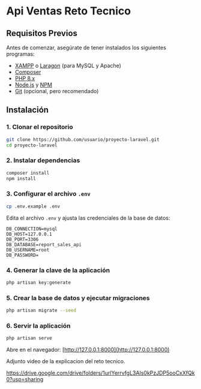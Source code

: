 # Api Ventas Reto Tecnico

## Requisitos Previos  
Antes de comenzar, asegúrate de tener instalados los siguientes programas:  

- [XAMPP](https://www.apachefriends.org/es/index.html) o [Laragon](https://laragon.org/) (para MySQL y Apache)  
- [Composer](https://getcomposer.org/download/)  
- [PHP 8.x](https://www.php.net/downloads.php)  
- [Node.js](https://nodejs.org/) y [NPM](https://www.npmjs.com/)  
- [Git](https://git-scm.com/downloads) (opcional, pero recomendado)  

## Instalación  

### 1. Clonar el repositorio  
```bash
git clone https://github.com/usuario/proyecto-laravel.git
cd proyecto-laravel
```  

### 2. Instalar dependencias  
```bash
composer install
npm install
```  

### 3. Configurar el archivo `.env`  
```bash
cp .env.example .env
```  
Edita el archivo `.env` y ajusta las credenciales de la base de datos:  

```env
DB_CONNECTION=mysql
DB_HOST=127.0.0.1
DB_PORT=3306
DB_DATABASE=report_sales_api
DB_USERNAME=root
DB_PASSWORD=
```  

### 4. Generar la clave de la aplicación  
```bash
php artisan key:generate
```  

### 5. Crear la base de datos y ejecutar migraciones  
```bash
php artisan migrate --seed
```  

### 6. Servir la aplicación  
```bash
php artisan serve
```  
Abre en el navegador: [http://127.0.0.1:8000](http://127.0.0.1:8000)  

Adjunto video de la explicacion del reto tecnico.

https://drive.google.com/drive/folders/1urlYerrvfgL3AIs0kPzJDP5ooCxXfQk0?usp=sharing


